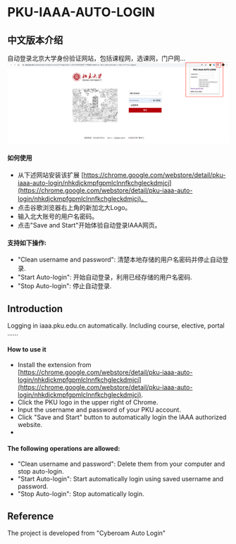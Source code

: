 
# PKU-IAAA-AUTO-LOGIN

## 中文版本介绍
自动登录北京大学身份验证网站，包括课程网，选课网，门户网...
![image](https://github.com/fuzhenxin/PKU-IAAA-AUTO-LOGIN/raw/master/pic/example.png)

#### 如何使用
- 从下述网站安装该扩展 [https://chrome.google.com/webstore/detail/pku-iaaa-auto-login/nhkdjckmpfgpmlclnnfkchgleckdmjcj](https://chrome.google.com/webstore/detail/pku-iaaa-auto-login/nhkdjckmpfgpmlclnnfkchgleckdmjcj)。
- 点击谷歌浏览器右上角的新加北大Logo。
- 输入北大账号的用户名密码。
- 点击"Save and Start"开始体验自动登录IAAA网页。

#### 支持如下操作:
- "Clean username and password": 清楚本地存储的用户名密码并停止自动登录.
- "Start Auto-login": 开始自动登录，利用已经存储的用户名密码.
- "Stop Auto-login":  停止自动登录.  
  

## Introduction

Logging in iaaa.pku.edu.cn automatically. Including course, elective, portal ......


#### How to use it
- Install the extension from [https://chrome.google.com/webstore/detail/pku-iaaa-auto-login/nhkdjckmpfgpmlclnnfkchgleckdmjcj](https://chrome.google.com/webstore/detail/pku-iaaa-auto-login/nhkdjckmpfgpmlclnnfkchgleckdmjcj).
- Click the PKU logo in the upper right of Chrome.
- Input the username and password of your PKU account.
- Click "Save and Start" button to automatically login the IAAA authorized website.
- 
#### The following operations are allowed:
- "Clean username and password": Delete them from your computer and stop auto-login.
- "Start Auto-login": Start automatically login using saved username and password.
- "Stop Auto-login":  Stop automatically login.

## Reference
The project is developed from "Cyberoam Auto Login"